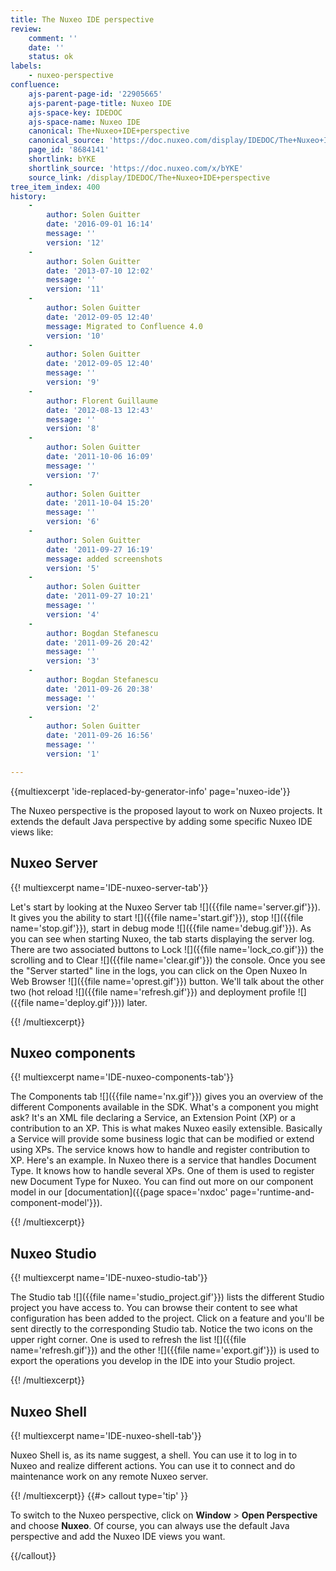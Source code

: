 ```yaml
---
title: The Nuxeo IDE perspective
review:
    comment: ''
    date: ''
    status: ok
labels:
    - nuxeo-perspective
confluence:
    ajs-parent-page-id: '22905665'
    ajs-parent-page-title: Nuxeo IDE
    ajs-space-key: IDEDOC
    ajs-space-name: Nuxeo IDE
    canonical: The+Nuxeo+IDE+perspective
    canonical_source: 'https://doc.nuxeo.com/display/IDEDOC/The+Nuxeo+IDE+perspective'
    page_id: '8684141'
    shortlink: bYKE
    shortlink_source: 'https://doc.nuxeo.com/x/bYKE'
    source_link: /display/IDEDOC/The+Nuxeo+IDE+perspective
tree_item_index: 400
history:
    -
        author: Solen Guitter
        date: '2016-09-01 16:14'
        message: ''
        version: '12'
    -
        author: Solen Guitter
        date: '2013-07-10 12:02'
        message: ''
        version: '11'
    -
        author: Solen Guitter
        date: '2012-09-05 12:40'
        message: Migrated to Confluence 4.0
        version: '10'
    -
        author: Solen Guitter
        date: '2012-09-05 12:40'
        message: ''
        version: '9'
    -
        author: Florent Guillaume
        date: '2012-08-13 12:43'
        message: ''
        version: '8'
    -
        author: Solen Guitter
        date: '2011-10-06 16:09'
        message: ''
        version: '7'
    -
        author: Solen Guitter
        date: '2011-10-04 15:20'
        message: ''
        version: '6'
    -
        author: Solen Guitter
        date: '2011-09-27 16:19'
        message: added screenshots
        version: '5'
    -
        author: Solen Guitter
        date: '2011-09-27 10:21'
        message: ''
        version: '4'
    -
        author: Bogdan Stefanescu
        date: '2011-09-26 20:42'
        message: ''
        version: '3'
    -
        author: Bogdan Stefanescu
        date: '2011-09-26 20:38'
        message: ''
        version: '2'
    -
        author: Solen Guitter
        date: '2011-09-26 16:56'
        message: ''
        version: '1'

---
```

{{multiexcerpt 'ide-replaced-by-generator-info' page='nuxeo-ide'}}

The Nuxeo perspective is the proposed layout to work on Nuxeo projects. It extends the default Java perspective by adding some specific Nuxeo IDE views like:

## Nuxeo Server

{{! multiexcerpt name='IDE-nuxeo-server-tab'}}

Let's start by looking at the Nuxeo Server tab ![]({{file name='server.gif'}}). It gives you the ability to start ![]({{file name='start.gif'}}), stop ![]({{file name='stop.gif'}}), start in debug mode ![]({{file name='debug.gif'}}). As you can see when starting Nuxeo, the tab starts displaying the server log. There are two associated buttons to Lock ![]({{file name='lock_co.gif'}}) the scrolling and to Clear ![]({{file name='clear.gif'}}) the console. Once you see the "Server started" line in the logs, you can click on the Open Nuxeo In Web Browser ![]({{file name='oprest.gif'}}) button. We'll talk about the other two (hot reload ![]({{file name='refresh.gif'}}) and deployment profile ![]({{file name='deploy.gif'}})) later.

{{! /multiexcerpt}}

## Nuxeo components

{{! multiexcerpt name='IDE-nuxeo-components-tab'}}

The Components tab ![]({{file name='nx.gif'}}) gives you an overview of the different Components available in the SDK. What's a component you might ask? It's an XML file declaring a Service, an Extension Point (XP) or a contribution to an XP. This is what makes Nuxeo easily extensible. Basically a Service will provide some business logic that can be modified or extend using XPs. The service knows how to handle and register contribution to XP. Here's an example. In Nuxeo there is a service that handles Document Type. It knows how to handle several XPs. One of them is used to register new Document Type for Nuxeo. You can find out more on our component model in our [documentation]({{page space='nxdoc' page='runtime-and-component-model'}}).

{{! /multiexcerpt}}

## Nuxeo Studio

{{! multiexcerpt name='IDE-nuxeo-studio-tab'}}

The Studio tab ![]({{file name='studio_project.gif'}}) lists the different Studio project you have access to. You can browse their content to see what configuration has been added to the project. Click on a feature and you'll be sent directly to the corresponding Studio tab. Notice the two icons on the upper right corner. One is used to refresh the list ![]({{file name='refresh.gif'}}) and the other ![]({{file name='export.gif'}}) is used to export the operations you develop in the IDE into your Studio project.

{{! /multiexcerpt}}

## Nuxeo Shell

{{! multiexcerpt name='IDE-nuxeo-shell-tab'}}

Nuxeo Shell is, as its name suggest, a shell. You can use it to log in to Nuxeo and realize different actions. You can use it to connect and do maintenance work on any remote Nuxeo server.

{{! /multiexcerpt}} {{#> callout type='tip' }}

To switch to the Nuxeo perspective, click on **Window** > **Open Perspective** and choose **Nuxeo**.
Of course, you can always use the default Java perspective and add the Nuxeo IDE views you want.

{{/callout}}
